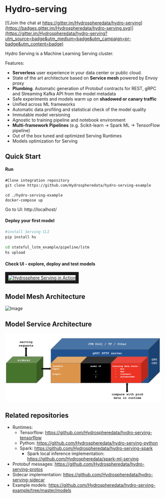 # Hydro-serving

[![Join the chat at https://gitter.im/Hydrospheredata/hydro-serving](https://badges.gitter.im/Hydrospheredata/hydro-serving.svg)](https://gitter.im/Hydrospheredata/hydro-serving?utm_source=badge&utm_medium=badge&utm_campaign=pr-badge&utm_content=badge)

Hydro Serving is a Machine Learning Serving cluster. 

Features:
* **Serverless** user experience in your data center or public cloud. 
* State of the art architecture based on **Service mesh** powered by Envoy proxy  
* **Plumbing**. Automatic generation of Protobuf contracts for REST, gRPC and Streaming Kafka API from the model metadata
* Safe experiments and models warm up on **shadowed or canary traffic**
* Unified across ML frameworks
* Automatic data profiling and statistical check of the model quality 
* Immutable model versioning
* Agnostic to training pipeline and notebook environment 
* **Multi-framework Pipelines** (e.g. Scikit-learn -> Spark ML -> TensorFlow pipeline)
* Out of the box tuned and optimized Serving Runtimes
* Models optimization for Serving

## Quick Start

#### Run
```
#Clone integration repository
git clone https://github.com/Hydrospheredata/hydro-serving-example

cd ./hydro-serving-example
docker-compose up
```

Go to UI: http://localhost/

#### Deploy your first model

```bash
#install Serving CLI
pip install hs

cd stateful_lstm_example/pipeline/lstm
hs upload
```

#### Check UI - explore, deploy and test models

<a href="http://www.youtube.com/watch?feature=player_embedded&v=oXBjnR2LCh4
" target="_blank"><img src="http://img.youtube.com/vi/oXBjnR2LCh4/0.jpg" 
alt="Hydrosphere Serving in Action" width="240" height="180" border="10" /></a>

## Model Mesh Architecture
![Image](docs/images/deployment/HydroServingDeployemnt_ECS.png)

## Model Service Architecture
![Image](docs/images/high-level-architecture.png)


## Related repositories
 * Runtimes:
   * Tensorflow: https://github.com/Hydrospheredata/hydro-serving-tensorflow
   * Python: https://github.com/Hydrospheredata/hydro-serving-python
   * Spark: https://github.com/Hydrospheredata/hydro-serving-spark
     * Spark local inference implementation: https://github.com/Hydrospheredata/spark-ml-serving
 * Protobuf messages: https://github.com/Hydrospheredata/hydro-serving-protos
 * Sidecar implementation: https://github.com/Hydrospheredata/hydro-serving-sidecar
 * Example models: https://github.com/Hydrospheredata/hydro-serving-example/tree/master/models
